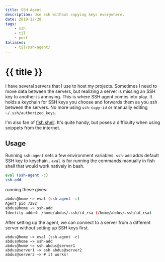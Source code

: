 ```yaml
---
title: SSH Agent
description: Use ssh without copying keys everywhere.
date: 2019-12-28
tags:
    - ssh
    - til
    - post
$aliases:
    - til/ssh-agent/
---
```


# {{ title }}

I have several servers that I use to host my projects. Sometimes I need to move data between the
servers, but realizing a server is missing an SSH key to another is annoying. This is where SSH
agent comes into play. It holds a keychain for SSH keys you choose and forwards them as you ssh
between the servers. No more using `ssh-copy-id` or manually editing `~/.ssh/authorized_keys`.  
 
I'm also fan of [fish shell][fish]. It's quite handy, but poses a difficulty when using snippets
from the internet. 
 
## Usage 
Running `ssh-agent` sets a few environment variables. `ssh-add` adds default SSH key to keychain
. `eval` is for running the commands manually in fish shell that would work natively in
 bash.

```bash
eval (ssh-agent -c)
ssh-add
```

running these gives:

```bash
abdus@home ~> eval (ssh-agent -c)
Agent pid 7282
abdus@home ~> ssh-add
Identity added: /home/abdus/.ssh/id_rsa (/home/abdus/.ssh/id_rsa)
```

After setting up the agent, we can connect to a server from a different server without setting up
 SSH keys first.
 
```shell
abdus@home ~> eval (ssh-agent -c)
abdus@home ~> ssh-add
abdus@home ~> ssh abdus@server1
abdus@server1 ~> ssh abdus@server2
abdus@server2 ~> # it works!
``` 



[fish]: https://fishshell.com/
